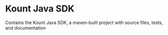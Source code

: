 # Kount Java SDK #

Contains the Kount Java SDK, a maven-built project with source files, tests, and documentation

